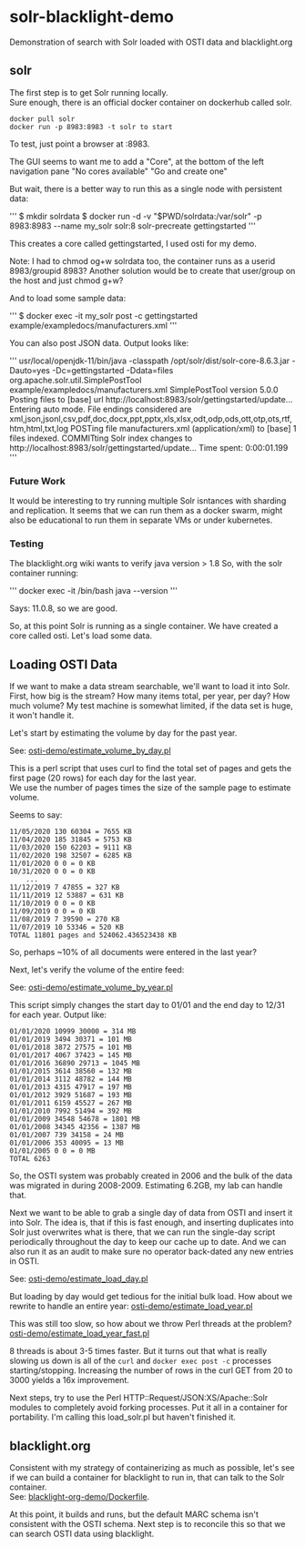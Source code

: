 # solr-blacklight-demo

Demonstration of search with Solr loaded with OSTI data and blacklight.org

## solr

The first step is to get Solr running locally.  
Sure enough, there is an official docker container on dockerhub called solr.

```
docker pull solr
docker run -p 8983:8983 -t solr to start
```

To test, just point a browser at <host IP>:8983.

The GUI seems to want me to add a "Core", at the bottom of the left navigation
pane "No cores available" "Go and create one"

But wait, there is a better way to run this as a single node with
persistent data:

'''
$ mkdir solrdata
$ docker run -d -v "$PWD/solrdata:/var/solr" -p 8983:8983 --name my_solr solr:8 solr-precreate gettingstarted
'''

This creates a core called gettingstarted, I used osti for my demo.

Note: I had to chmod og+w solrdata too, the container runs as a userid 
8983/groupid 8983?  Another solution would be to create that user/group on the
host and just chmod g+w?

And to load some sample data:

'''
$ docker exec -it my_solr post -c gettingstarted example/exampledocs/manufacturers.xml
'''

You can also post JSON data.  Output looks like:

'''
usr/local/openjdk-11/bin/java -classpath /opt/solr/dist/solr-core-8.6.3.jar -Dauto=yes -Dc=gettingstarted -Ddata=files org.apache.solr.util.SimplePostTool example/exampledocs/manufacturers.xml
SimplePostTool version 5.0.0
Posting files to [base] url http://localhost:8983/solr/gettingstarted/update...
Entering auto mode. File endings considered are xml,json,jsonl,csv,pdf,doc,docx,ppt,pptx,xls,xlsx,odt,odp,ods,ott,otp,ots,rtf,htm,html,txt,log
POSTing file manufacturers.xml (application/xml) to [base]
1 files indexed.
COMMITting Solr index changes to http://localhost:8983/solr/gettingstarted/update...
Time spent: 0:00:01.199
'''

### Future Work

It would be interesting to try running multiple Solr isntances with
sharding and replication.  It seems that we can run them as a docker swarm,
might also be educational to run them in separate VMs or under kubernetes.

### Testing

The blacklight.org wiki wants to verify java version > 1.8
So, with the solr container running:

'''
docker exec -it <container id> /bin/bash
java --version
'''

Says: 11.0.8, so we are good.

So, at this point Solr is running as a single container.  We have
created a core called osti.  Let's load some data.

## Loading OSTI Data

If we want to make a data stream searchable, we'll want to load
it into Solr.  First, how big is the stream?  How many items total, per year,
per day?  How much volume?  My test machine is somewhat limited, if
the data set is huge, it won't handle it.  

Let's start by estimating the volume by day for the past year.

See:
[osti-demo/estimate_volume_by_day.pl](osti-demo/estimate_volume_by_day.pl)

This is a perl script that uses curl to find the total set of pages
and gets the first page (20 rows) for each day for the last year.  
We use the number of
pages times the size of the sample page to estimate volume.

Seems to say:

```
11/05/2020 130 60304 = 7655 KB
11/04/2020 185 31845 = 5753 KB
11/03/2020 150 62203 = 9111 KB
11/02/2020 198 32507 = 6285 KB
11/01/2020 0 0 = 0 KB
10/31/2020 0 0 = 0 KB
    ...
11/12/2019 7 47855 = 327 KB
11/11/2019 12 53887 = 631 KB
11/10/2019 0 0 = 0 KB
11/09/2019 0 0 = 0 KB
11/08/2019 7 39590 = 270 KB
11/07/2019 10 53346 = 520 KB
TOTAL 11801 pages and 524062.436523438 KB
```

So, perhaps ~10% of all documents were entered in the last year?

Next, let's verify the volume of the entire feed:

See:
[osti-demo/estimate_volume_by_year.pl](osti-demo/estimate_volume_by_year.pl)

This script simply changes the start day to 01/01 and the end day to 12/31
for each year.  Output like:

```
01/01/2020 10999 30000 = 314 MB
01/01/2019 3494 30371 = 101 MB
01/01/2018 3872 27575 = 101 MB
01/01/2017 4067 37423 = 145 MB
01/01/2016 36890 29713 = 1045 MB
01/01/2015 3614 38560 = 132 MB
01/01/2014 3112 48782 = 144 MB
01/01/2013 4315 47917 = 197 MB
01/01/2012 3929 51687 = 193 MB
01/01/2011 6159 45527 = 267 MB
01/01/2010 7992 51494 = 392 MB
01/01/2009 34548 54678 = 1801 MB
01/01/2008 34345 42356 = 1387 MB
01/01/2007 739 34158 = 24 MB
01/01/2006 353 40095 = 13 MB
01/01/2005 0 0 = 0 MB
TOTAL 6263
```

So, the OSTI system was probably created in 2006 and the
bulk of the data was migrated in during 2008-2009.
Estimating 6.2GB, my lab can handle that.

Next we want to be able to grab a single day of data from OSTI
and insert it into Solr.  The idea is, that if this is fast enough,
and inserting duplicates into Solr just overwrites what is there,
that we can run the single-day script periodically throughout the
day to keep our cache up to date.  And we can also run it as an
audit to make sure no operator back-dated any new entries in OSTI.

See:
[osti-demo/estimate_load_day.pl](osti-demo/load_day.pl)

But loading by day would get tedious for the initial bulk load.
How about we rewrite to handle an entire year:
[osti-demo/estimate_load_year.pl](osti-demo/load_year.pl)

This was still too slow, so how about we throw Perl threads at
the problem?  
[osti-demo/estimate_load_year_fast.pl](osti-demo/load_year_fast.pl)

8 threads is about 3-5 times faster.  But it turns out that what
is really slowing us down is all of the ``curl`` and ``docker exec post -c``
processes starting/stopping.  Increasing the number of rows in the curl
GET from 20 to 3000 yields a 16x improvement.

Next steps, try to use the Perl HTTP::Request/JSON:XS/Apache::Solr modules
to completely avoid forking processes.  Put it all in a container for
portability.  I'm calling this load_solr.pl but haven't finished it.

## blacklight.org

Consistent with my strategy of containerizing as much as possible, let's
see if we can build a container for blacklight to run in, that can talk to
the Solr container.  
See:
[blacklight-org-demo/Dockerfile](blacklight-org-demo/Dockerfile).

At this point, it builds and runs, but the default MARC schema isn't consistent
with the OSTI schema.  Next step is to reconcile this so that we can
search OSTI data using blacklight.

